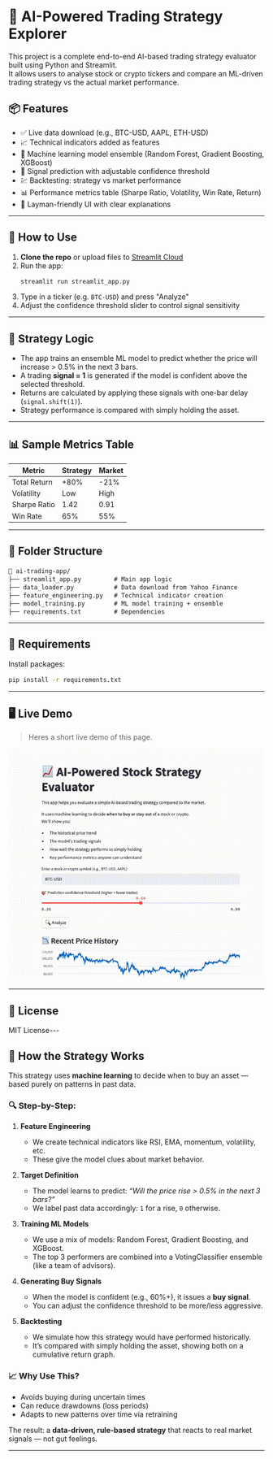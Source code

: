 # 🤖 AI-Powered Trading Strategy Explorer

This project is a complete end-to-end AI-based trading strategy evaluator built using Python and Streamlit.  
It allows users to analyse stock or crypto tickers and compare an ML-driven trading strategy vs the actual market performance.

## 📦 Features

- ✅ Live data download (e.g., BTC-USD, AAPL, ETH-USD)
- 📈 Technical indicators added as features
- 🧠 Machine learning model ensemble (Random Forest, Gradient Boosting, XGBoost)
- 🎯 Signal prediction with adjustable confidence threshold
- 💹 Backtesting: strategy vs market performance
- 📊 Performance metrics table (Sharpe Ratio, Volatility, Win Rate, Return)
- 🧠 Layman-friendly UI with clear explanations

---

## 🚀 How to Use

1. **Clone the repo** or upload files to [Streamlit Cloud](https://streamlit.io/cloud)
2. Run the app:
   ```bash
   streamlit run streamlit_app.py
   ```
3. Type in a ticker (e.g. `BTC-USD`) and press "Analyze"
4. Adjust the confidence threshold slider to control signal sensitivity

---

## 📘 Strategy Logic

- The app trains an ensemble ML model to predict whether the price will increase > 0.5% in the next 3 bars.
- A trading **signal = 1** is generated if the model is confident above the selected threshold.
- Returns are calculated by applying these signals with one-bar delay (`signal.shift(1)`).
- Strategy performance is compared with simply holding the asset.

---

## 📊 Sample Metrics Table

| Metric         | Strategy | Market |
|----------------|----------|--------|
| Total Return   |  +80%    | -21%   |
| Volatility     |  Low     |  High  |
| Sharpe Ratio   |  1.42    |  0.91  |
| Win Rate       |  65%     |  55%   |

---

## 📂 Folder Structure

```
📁 ai-trading-app/
├── streamlit_app.py         # Main app logic
├── data_loader.py           # Data download from Yahoo Finance
├── feature_engineering.py   # Technical indicator creation
├── model_training.py        # ML model training + ensemble
├── requirements.txt         # Dependencies
```

---

## 🔧 Requirements

Install packages:
```bash
pip install -r requirements.txt
```

---

## 🖥️ Live Demo

> Heres a short live demo of this page.

![Demo of the app](docs/app-demo.gif)

---

## 📜 License

MIT License---

## 🤖 How the Strategy Works

This strategy uses **machine learning** to decide when to buy an asset — based purely on patterns in past data.

### 🔍 Step-by-Step:

1. **Feature Engineering**
   - We create technical indicators like RSI, EMA, momentum, volatility, etc.
   - These give the model clues about market behavior.

2. **Target Definition**
   - The model learns to predict: _“Will the price rise > 0.5% in the next 3 bars?”_
   - We label past data accordingly: `1` for a rise, `0` otherwise.

3. **Training ML Models**
   - We use a mix of models: Random Forest, Gradient Boosting, and XGBoost.
   - The top 3 performers are combined into a VotingClassifier ensemble (like a team of advisors).

4. **Generating Buy Signals**
   - When the model is confident (e.g., 60%+), it issues a **buy signal**.
   - You can adjust the confidence threshold to be more/less aggressive.

5. **Backtesting**
   - We simulate how this strategy would have performed historically.
   - It’s compared with simply holding the asset, showing both on a cumulative return graph.

### 📈 Why Use This?
- Avoids buying during uncertain times
- Can reduce drawdowns (loss periods)
- Adapts to new patterns over time via retraining

The result: a **data-driven, rule-based strategy** that reacts to real market signals — not gut feelings.

---
